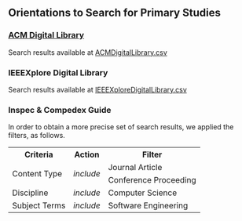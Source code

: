
## Orientations to Search for Primary Studies

### <a href = "https://dl.acm.org/"> ACM Digital Library </a>
Search results available at <a href="ACMDigitalLibrary.csv">ACMDigitalLibrary.csv</a>

### IEEEXplore Digital Library
Search results available at <a href="IEEEXploreDigitalLibrary.csv">IEEEXploreDigitalLibrary.csv</a>

### Inspec & Compedex Guide
In order to obtain a more precise set of search results, we applied the filters, as follows.

<table style="width:100%">
  <tr>
    <th>Criteria</th>
    <th>Action</th>
    <th>Filter</th>    
  </tr>
  <tr>
    <td rowspan = "2">Content Type</td>
    <td rowspan = "2"><i>include</i></td>
    <td>Journal Article</td>
  </tr>
  <tr>
    <td>Conference Proceeding</td>  
  </tr>
  <tr>
  	<td>Discipline</td>
    <td><i>include</i></td>
    <td>Computer Science</td>
  </tr>
  <tr>
  	<td>Subject Terms</td>
    <td><i>include</i></td>
    <td>Software Engineering</td>
  </tr>
</table>
